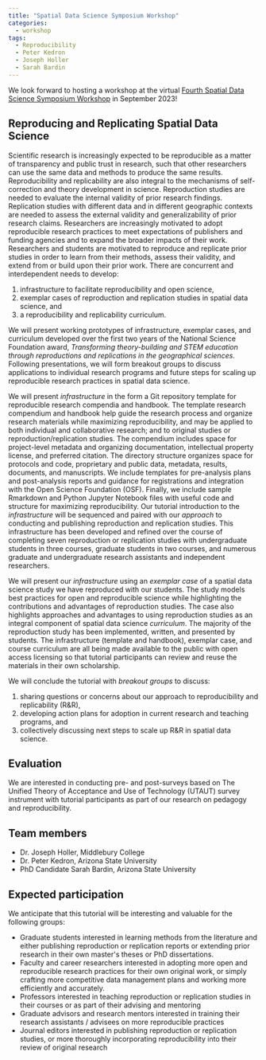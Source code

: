 ```yaml
---
title: "Spatial Data Science Symposium Workshop"
categories:
  - workshop
tags:
  - Reproducibility
  - Peter Kedron
  - Joseph Holler
  - Sarah Bardin
---
```


We look forward to hosting a workshop at the virtual [Fourth Spatial Data Science Symposium Workshop](http://sdss2023.spatial-data-science.net/) in September 2023!

## Reproducing and Replicating Spatial Data Science

Scientific research is increasingly expected to be reproducible as a matter of transparency and public trust in research, such that other researchers can use the same data and methods to produce the same results.
Reproducibility and replicability are also integral to the mechanisms of self-correction and theory development in science.
Reproduction studies are needed to evaluate the internal validity of prior research findings.
Replication studies with different data and in different geographic contexts are needed to assess the external validity and generalizability of prior research claims.
Researchers are increasingly motivated to adopt reproducible research practices to meet expectations of publishers and funding agencies and to expand the broader impacts of their work.
Researchers and students are motivated to reproduce and replicate prior studies in order to learn from their methods, assess their validity, and extend from or build upon their prior work.
There are concurrent and interdependent needs to develop:

1. infrastructure to facilitate reproducibility and open science,
2. exemplar cases of reproduction and replication studies in spatial data science, and
3. a reproducibility and replicability curriculum.

We will present working prototypes of infrastructure, exemplar cases, and curriculum
developed over the first two years of the National Science Foundation award, *Transforming theory-building and STEM education through reproductions and replications in the geographical sciences*.
Following presentations, we will form breakout groups to discuss applications to individual research programs and future steps for scaling up reproducible research practices in spatial data science.

We will present *infrastructure* in the form a Git repository template for reproducible research compendia and handbook.
The template research compendium and handbook help guide the research process and organize research materials while maximizing reproducibility, and may be applied to both individual and collaborative research; and to original studies or reproduction/replication studies.
The compendium includes space for project-level metadata and organizing documentation, intellectual property license, and preferred citation.
The directory structure organizes space for protocols and code, proprietary and public data, metadata, results, documents, and manuscripts.
We include templates for pre-analysis plans and post-analysis reports and guidance for registrations and integration with the Open Science Foundation (OSF).
Finally, we include sample Rmarkdown and Python Jupyter Notebook files with useful code and structure for maximizing reproducibility.
Our tutorial introduction to the *infrastructure* will be sequenced and paired with our *approach* to conducting and publishing reproduction and replication studies.
This infrastructure has been developed and refined over the course of completing seven reproduction or replication studies with undergraduate students in three courses, graduate students in two courses, and numerous graduate and undergraduate research assistants and independent researchers.

We will present our *infrastructure* using an *exemplar case* of a spatial data science study we have reproduced with our students.
The study models best practices for open and reproducible science while highlighting the contributions and advantages of reproduction studies.
The case also highlights approaches and advantages to using reproduction studies as an integral component of spatial data science *curriculum*.
The majority of the reproduction study has been implemented, written, and presented by students.
The infrastructure (template and handbook), exemplar case, and course curriculum are all being made available to the public with open access licensing so that tutorial participants can review and reuse the materials in their own scholarship.

We will conclude the tutorial with *breakout groups* to discuss:

1. sharing questions or concerns about our approach to reproducibility and replicability (R&R),
2. developing action plans for adoption in current research and teaching programs, and
3. collectively discussing next steps to scale up R&R in spatial data science.

## Evaluation

We are interested in conducting pre- and post-surveys based on The Unified Theory of Acceptance and Use of Technology (UTAUT) survey instrument with tutorial participants as part of our research on pedagogy and reproducibility.

## Team members

- Dr. Joseph Holler, Middlebury College
- Dr. Peter Kedron, Arizona State University
- PhD Candidate Sarah Bardin, Arizona State University

## Expected participation

We anticipate that this tutorial will be interesting and valuable for the following groups:

- Graduate students interested in learning methods from the literature and either publishing reproduction or replication reports or extending prior research in their own master's theses or PhD dissertations.
- Faculty and career researchers interested in adopting more open and reproducible research practices for their own original work, or simply crafting more competitive data management plans and working more efficiently and accurately.
- Professors interested in teaching reproduction or replication studies in their courses or as part of their advising and mentoring
- Graduate advisors and research mentors interested in training their research assistants / advisees on more reproducible practices
- Journal editors interested in publishing reproduction or replication studies, or more thoroughly incorporating reproducibility into their review of original research
